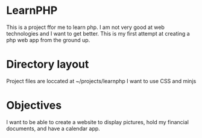 # LearnPHP

This is a project ffor me to learn php. I am not very good at web technologies and I want to get better. This is my first attempt at creating a php web app from the ground up.

# Directory layout

Project files are loccated at ~/projects/learnphp
I want to use CSS and minjs

# Objectives

I want to be able to create a website to display pictures, hold my financial documents, and have a calendar app.